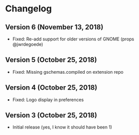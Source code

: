 # Changelog

## Version 6 (November 13, 2018)

* Fixed: Re-add support for older versions of GNOME (props @jwrdegoede)

## Version 5 (October 25, 2018)

* Fixed: Missing gschemas.compiled on extension repo

## Version 4 (October 25, 2018)

* Fixed: Logo display in preferences

## Version 3 (October 25, 2018)

* Initial release (yes, I know it should have been 1)
